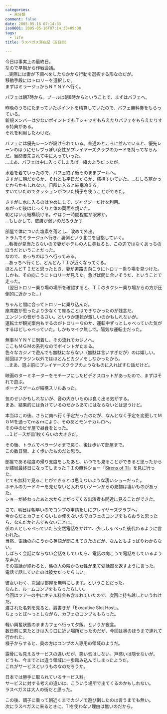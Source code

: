 ```yaml
---
categories:
  - 未分類
comment: false
date: 2005-05-16 07:14:33
iso8601: 2005-05-16T07:14:33+09:00
tags:
  - life
title: ラスベガス滞在記（五日目）

---
```


<div class="entry-body">
  <p>今日は事実上の最終日。<br />
    なので早朝から作戦会議。<br />
    …実際には妻が下調べをしたなかから行動を選択する形なのだが。<br />
    移動手段にはトロリーを選択した。<br />
    まずはミラージュからＮＹＮＹへ行く。</p>

  <p>バフェは朝7時から。プールは朝8時からということで、まずはバフェへ。</p>

  <p>昨晩のうちにたまっていたポイントを精算していたので、バフェ無料券をもらっている。<br />
    新規メンバーは少ないポイントでもＴシャツをもらえたりバフェをもらえたりする特典がある。<br />
    それを利用したわけだ。</p>

  <p>バフェには優先レーンが設けられている。普通のところに並んでいると、優先レーンのほうにセレブっぽい女性がプレイヤーズクラブのカードを持ってならんだ。当然優先されて中に入っていった。<br />
    …まあ、バフェは中に入ってしまえば一緒のようだったが。</p>

  <p>水着を着ていったので、バフェ終了後そのままプールへ。<br />
    さすがに朝だからか、それとも平日だからか、結構すいていた。…むしろ寒かったからかもしれない。日陰に入ると結構冷える。<br />
    すいていたのでクッションがついた椅子を使うことができた。</p>

  <p>さすがに水に入るのはやめにして、ジャグジーだけを利用。<br />
    あがった後はじっくりと体の両面を焼いた。<br />
    朝とはいえ結構焼ける。やはり一時間程度が限界か。<br />
    …もしかして、皮膚が弱いのだろうか？</p>

  <p>部屋で体についた塩素を落とし、改めて外出。<br />
    トラムでミラージュへ行き、裏側という北口を目指していく。<br />
    …看板が見当たらないので妻がホテルの人に尋ねると、この辺ではなくあっちのほうだということだった。<br />
    なので、あっちのほうへ行ってみる。<br />
    …あっちへ行くと、どんどんＴＩが近くなってくる。<br />
    ほとんどＴＩだと思ったとき、妻が道路の向こうにトロリー乗り場を見つけた。しかも、その向こうにトロリーが見えた。急げば間に合いそうだ、ということで走った。<br />
    （翌日トロリー乗り場の場所を確認すると、ＴＩのタクシー乗り場からの方が圧倒的に近かった…）</p>

  <p>ちゃんと間に合ってトロリーに乗り込んだ。<br />
    座席数が思ったより少なくて座ることはできなかったのが残念だ。<br />
    エンジンの音がうるさい。というか運転が激しいのかもしれないが。<br />
    運転士が観光案内もするのがトロリーなのか、運転中ずっとしゃべっていた気がするほどしゃべっていた。しかもマイク無しで。陽気な運転士だった。</p>

  <p>無事ＮＹＮＹに到着し、その流れでカジノへ。<br />
    ここもＭＧＭの系列なのでポイントがたまる。<br />
    色々なカジノで遊んでも無駄にならない（無駄は言いすぎだが）のは嬉しい。<br />
    前回はアラジン以外ではほとんどカジノをしなかったから。<br />
    …まあ、遊ぶ前にプレイヤーズクラブのようなものに入ればすむ話だけど。</p>

  <p>映画のターミネーターをモチーフにしたビデオスロットがあったので、まずはそれで遊ぶ。<br />
    ボーナスゲームが結構スリルあった。</p>

  <p>気のせいかもしれないが、音の大きいものは良く出る気がする。<br />
    まあ、結果的には負けているのだからあてにはならないとは思うけど。</p>

  <p>本当はこの後、さらに南へ行く予定だったのだが、なんとなく予定を変更してＭＧＭを通ってｍ＆ｍにより、そのあとモンテカルロへ。<br />
    その中のピザ屋で昼食をとった。<br />
    …１ピースが皿1枚くらいの大きさだ。</p>

  <p>その後、トラムでベラージオまで戻り、後は歩いて部屋まで。<br />
    この数日間、よく歩いたものだと思う。</p>

  <p>部屋である程度の帰り支度をしたあと、いつでも見ることができると思ったからか結局最終日になってしまったＴＩの無料ショー「<a href="http://www.treasureisland.com/">Sirens of TI</a>」を見に行った。<br />
    とても無料で見ることができるとは思えないような凄いショーだった。<br />
    ホテルのカードキーを見せないと入れないゾーンからの見物は凄いものがあった。<br />
    ショーが終わったあと水から上がってくる出演者も間近に見ることができた。</p>

  <p>さて、明日は朝早いのでコンプの申請をしにプレイヤーズクラブへ。<br />
    今からだとカフェくらいしか使えないのでカフェのコンプをもらおうと思ったら、なんだかとんでもないことに。<br />
    係の人としゃべっていたら突然電話をかけて、少ししゃべった後代わるように言われた。<br />
    当然、電話の向こうから英語が聞こえてきたのだが、なんともさっぱりわからない。<br />
    しばらく会話にならない会話をしていたら、電話の向こうで電話をしているような声が。<br />
    その電話が終わると、係の人の隣から女性が来て受話器を返すように言った。<br />
    電話で話していたのは彼女だったらしい。</p>

  <p>彼女いわく、次回は部屋を無料にします。ということだった。<br />
    なんと、ルームコンプをもらったらしい。<br />
    今回はツアーの中にホテル料金も含まれていたので、次回に持ち越しというわけだ。<br />
    渡された名刺を見ると、肩書きが「Executive Slot Host」。<br />
    ちょっとぼ〜っとしながら、カフェのコンプももらった。</p>

  <p>軽い興奮状態のままカフェへ行って夕飯、というか夜食。<br />
    数日前に来たときは入り口に近い場所だったのだが、今回は奥のほうまで連れて行かれた。<br />
    様子からすると、奥の方はコンプの人専用の領域のようだ。</p>

  <p>露骨にも見えるサービスの違いだが、悪い気はしない。戸惑いは隠せないが。<br />
    どうも、今までとは違う領域に一歩踏み込んでしまったようだ。<br />
    これがサービスというものなのだろうか。</p>

  <p>日本では勝手に取られているサービス料。<br />
    サービスに対する考えの違いは、こういう場所で出てくるのかもしれない。<br />
    ラスベガスは大人の街だと思った。</p>

  <p>この後、調子に乗って朝近くまでカジノで遊び倒したのは言うまでも無い。<br />
    次にラスベガスに来るときに、TIを使わない理由は無いのだから。</p>
</div>
